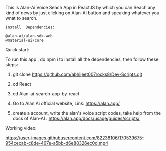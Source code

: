 

This is Alan-Ai Voice Seach App in ReactJS by which you can Seach any kind of news by just clicking on Alan-AI button and speaking whatever you wnat to search.

```
Install  Dependencies:

@alan-ai/alan-sdk-web
@material-ui/core

```


Quick start:

To run this app , do npm i to install all the dependencies, then follow these steps:

1. git clone https://github.com/abhijeet007rocks8/Dev-Scripts.git

2. cd React

3. cd Alan-ai-search-app-by-react

4. Go to Alan Ai official website, Link:  https://alan.app/

5. create a account, write the alan's voice script codes, take help from the docs of Alan-AI : https://alan.app/docs/usage/guides/scripts/





Working video:

https://user-images.githubusercontent.com/82238106/170539675-954cecab-c8de-467e-a5bb-d6e88326ec0d.mp4








